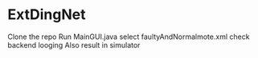 # ExtDingNet

Clone the repo
Run MainGUI.java
select faultyAndNormalmote.xml
check backend looging 
Also result in simulator
